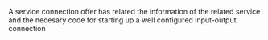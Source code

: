 A service connection offer has related the information of the related service and the necesary code for starting up a well configured input-output connection